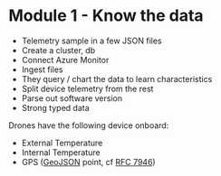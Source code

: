 # Module 1 - Know the data

*	Telemetry sample in a few JSON files
*	Create a cluster, db
*   Connect Azure Monitor
*   Ingest files
*	They query / chart the data to learn characteristics
*   Split device telemetry from the rest
*   Parse out software version
*   Strong typed data

Drones have the following device onboard:

* External Temperature
* Internal Temperature
* GPS ([GeoJSON](https://geojson.org/) point, cf [RFC 7946](https://tools.ietf.org/html/rfc7946))